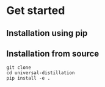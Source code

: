 # Get started

## Installation using pip

## Installation from source

```shell
git clone 
cd universal-distillation
pip install -e .